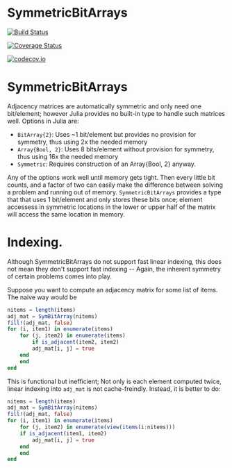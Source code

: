 # SymmetricBitArrays

[![Build Status](https://travis-ci.org/LewisHein/SymmetricBitArrays.jl.svg?branch=master)](https://travis-ci.org/LewisHein/SymmetricBitArrays.jl)

[![Coverage Status](https://coveralls.io/repos/LewisHein/SymmetricBitArrays.jl/badge.svg?branch=master&service=github)](https://coveralls.io/github/LewisHein/SymmetricBitArrays.jl?branch=master)

[![codecov.io](http://codecov.io/github/LewisHein/SymmetricBitArrays.jl/coverage.svg?branch=master)](http://codecov.io/github/LewisHein/SymmetricBitArrays.jl?branch=master)

SymmetricBitArrays
==================

Adjacency matrices are automatically symmetric and only need one bit/element; however Julia provides no built-in type to handle such matrices well.
Options in Julia are:

 - `BitArray{2}`: Uses ~1 bit/element but provides no provision for symmetry, thus using 2x the needed memory
 - `Array{Bool, 2}`: Uses 8 bits/element without provision for symmetry, thus using 16x the needed memory
 - `Symmetric`: Requires construction of an Array{Bool, 2} anyway.

Any of the options work well until memory gets tight. Then every little bit counts, and a factor of two can easily make the difference between solving
a problem and running out of memory. `SymmetricBitArrays` provides a type that that uses 1 bit/element and only stores these bits once; element accessess
in symmetric locations in the lower or upper half of the matrix will access the same location in memory.

# Indexing.
Although SymmetricBitArrays do not support fast linear indexing, this does not mean they don't support fast indexing -- Again, the inherent symmetry of
certain problems comes into play.

Suppose you want to compute an adjacency matrix for some list of items. The naive way would be

```julia
nitems = length(items)
adj_mat = SymBitArray(nitems)
fill!(adj_mat, false)
for (i, item1) in enumerate(items)
    for (j, item2) in enumerate(items)
        if is_adjacent(item2, item2)
	    adj_mat[i, j] = true
	end
    end
end
```

This is functional but inefficient; Not only is each element computed twice, linear indexing into `adj_mat` is not cache-freindly. Instead, it is better to do:

```julia
nitems = length(items)
adj_mat = SymBitArray(nitems)
fill!(adj_mat, false)
for (i, item1) in enumerate(items)
    for (j, item2) in enumerate(view(items(i:nitems)))
	if is_adjacent(item1, item2)
	    adj_mat[i, j] = true
	end
    end
end
```
